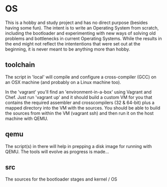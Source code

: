 OS
==

This is a hobby and study project and has no direct purpose (besides having some fun). The intent is to write an Operating System from scratch, including the bootloader and experimenting with new ways of solving old problems and bottlenecks in current Operating Systems. While the results in the end might not reflect the intententions that were set out at the beginning, it is never meant to be anything more than hobby.

toolchain
---------

The script in 'local' will compile and configure a cross-compiler (GCC) on an OSX machine (and probably on a Linux machine too).

In the 'vagrant' you'll find an 'environment-in-a-box' using Vagrant and Chef. Just run 'vagrant up' and it should build a custom VM for you that contains the required assembler and crosscompilers (32 & 64-bit) plus a mapped directory into the VM with the sources. You should be able to build the sources from within the VM (vagrant ssh) and then run it on the host machine with QEMU. 

qemu
----

The script(s) in there will help in prepping a disk image for running with QEMU. The tools will evolve as progress is made...

src
---

The sources for the bootloader stages and kernel / OS
